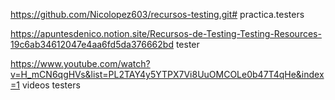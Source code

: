 https://github.com/Nicolopez603/recursos-testing.git# practica.testers

https://apuntesdenico.notion.site/Recursos-de-Testing-Testing-Resources-19c6ab34612047e4aa6fd5da376662bd  tester

https://www.youtube.com/watch?v=H_mCN6qgHVs&list=PL2TAY4y5YTPX7Vi8UuOMCOLe0b47T4qHe&index=1 videos testers
